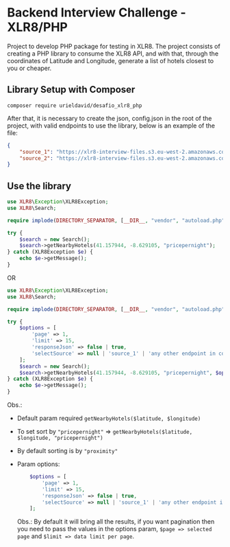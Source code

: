 # Backend Interview Challenge - XLR8/PHP
Project to develop PHP package for testing in XLR8. The project consists of creating a PHP library to consume the XLR8 API, and with that, through the coordinates of Latitude and Longitude, generate a list of hotels closest to you or cheaper.

## Library Setup with Composer
```shell
composer require urieldavid/desafio_xlr8_php
```
After that, it is necessary to create the json, config.json in the root of the project, with valid endpoints to use the library, below is an example of the file:
```json
{
    "source_1": "https://xlr8-interview-files.s3.eu-west-2.amazonaws.com/source_1.json",
    "source_2": "https://xlr8-interview-files.s3.eu-west-2.amazonaws.com/source_2.json"
}
```

## Use the library

```php
use XLR8\Exception\XLR8Exception;
use XLR8\Search;

require implode(DIRECTORY_SEPARATOR, [__DIR__, "vendor", "autoload.php"]);

try {
    $search = new Search();
    $search->getNearbyHotels(41.157944, -8.629105, "pricepernight");
} catch (XLR8Exception $e) {
    echo $e->getMessage();
}
```
OR
```php
use XLR8\Exception\XLR8Exception;
use XLR8\Search;

require implode(DIRECTORY_SEPARATOR, [__DIR__, "vendor", "autoload.php"]);

try {
    $options = [
        'page' => 1,
        'limit' => 15,
        'responseJson' => false | true,
        'selectSource' => null | 'source_1' | 'any other endpoint in config.json'
    ];
    $search = new Search();
    $search->getNearbyHotels(41.157944, -8.629105, "pricepernight", $options);
} catch (XLR8Exception $e) {
    echo $e->getMessage();
}
```

Obs.:
- Default param required `getNearbyHotels($latitude, $longitude)`
- To set sort by `"pricepernight"` => `getNearbyHotels($latitude, $longitude, "pricepernight")`
- By default sorting is by `"proximity"`
- Param options:
    ```php
        $options = [
            'page' => 1,
            'limit' => 15,
            'responseJson' => false | true,
            'selectSource' => null | 'source_1' | 'any other endpoint in config.json'
        ];
    ```

  Obs.: By default it will bring all the results, if you want pagination then you need to pass the values ​​in the options param, `$page => selected page` and `$limit => data limit per page`.
